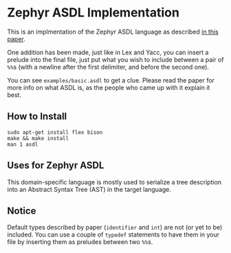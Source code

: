 # Zephyr ASDL Implementation

This is an implmentation of the Zephyr ASDL language as described [in this paper](https://www.cs.princeton.edu/~appel/papers/asdl97.pdf).

One addition has been made, just like in Lex and Yacc, you can insert a prelude into the final file, just put what you wish to include between a pair of `%%`s (with a newline after the first delimiter, and before the second one).

You can see `examples/basic.asdl` to get a clue. Please read the paper for more info on what ASDL is, as the people who came up with it explain it best.

## How to Install

```
sudo apt-get install flex bison
make && make install
man 1 asdl
```

## Uses for Zephyr ASDL

This domain-specific language is mostly used to serialize a tree description into an Abstract Syntax Tree (AST) in the target language.

## Notice

Default types described by paper (`identifier` and `int`) are not (or yet to be) included. You can use a couple of `typedef` statements to have them in your file by inserting them as preludes between two `%%`s.
